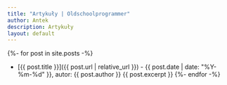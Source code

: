 ```yaml
---
title: "Artykuły | Oldschoolprogrammer"
author: Antek
description: Artykuły
layout: default
---
```


{%- for post in site.posts -%}

- [{{ post.title }}]({{ post.url | relative_url }}) - {{ post.date | date: "%Y-%m-%d" }}, autor: {{ post.author }}
    {{ post.excerpt }}
{%- endfor -%}